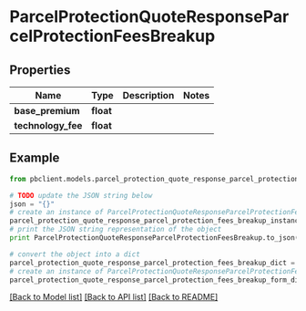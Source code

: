 # ParcelProtectionQuoteResponseParcelProtectionFeesBreakup


## Properties
Name | Type | Description | Notes
------------ | ------------- | ------------- | -------------
**base_premium** | **float** |  | 
**technology_fee** | **float** |  | 

## Example

```python
from pbclient.models.parcel_protection_quote_response_parcel_protection_fees_breakup import ParcelProtectionQuoteResponseParcelProtectionFeesBreakup

# TODO update the JSON string below
json = "{}"
# create an instance of ParcelProtectionQuoteResponseParcelProtectionFeesBreakup from a JSON string
parcel_protection_quote_response_parcel_protection_fees_breakup_instance = ParcelProtectionQuoteResponseParcelProtectionFeesBreakup.from_json(json)
# print the JSON string representation of the object
print ParcelProtectionQuoteResponseParcelProtectionFeesBreakup.to_json()

# convert the object into a dict
parcel_protection_quote_response_parcel_protection_fees_breakup_dict = parcel_protection_quote_response_parcel_protection_fees_breakup_instance.to_dict()
# create an instance of ParcelProtectionQuoteResponseParcelProtectionFeesBreakup from a dict
parcel_protection_quote_response_parcel_protection_fees_breakup_form_dict = parcel_protection_quote_response_parcel_protection_fees_breakup.from_dict(parcel_protection_quote_response_parcel_protection_fees_breakup_dict)
```
[[Back to Model list]](../README.md#documentation-for-models) [[Back to API list]](../README.md#documentation-for-api-endpoints) [[Back to README]](../README.md)



